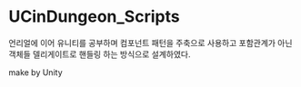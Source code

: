 # UCinDungeon_Scripts

언리얼에 이어 유니티를 공부하며 컴포넌트 패턴을 주축으로 사용하고
포함관계가 아닌 객체들 델리게이트로 핸들링 하는 방식으로 설계하였다.



make by Unity
